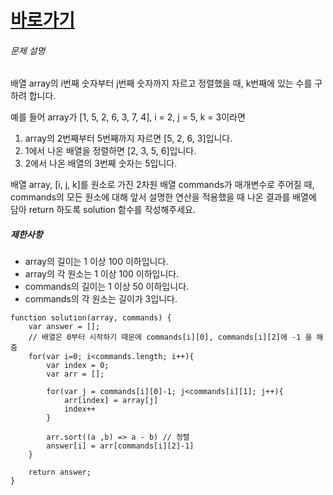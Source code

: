 
# [바로가기](https://school.programmers.co.kr/learn/courses/30/lessons/42748)


###### 문제 설명

배열 array의 i번째 숫자부터 j번째 숫자까지 자르고 정렬했을 때, k번째에 있는 수를 구하려 합니다.

예를 들어 array가 [1, 5, 2, 6, 3, 7, 4], i = 2, j = 5, k = 3이라면

1.  array의 2번째부터 5번째까지 자르면 [5, 2, 6, 3]입니다.
2.  1에서 나온 배열을 정렬하면 [2, 3, 5, 6]입니다.
3.  2에서 나온 배열의 3번째 숫자는 5입니다.

배열 array, [i, j, k]를 원소로 가진 2차원 배열 commands가 매개변수로 주어질 때, commands의 모든 원소에 대해 앞서 설명한 연산을 적용했을 때 나온 결과를 배열에 담아 return 하도록 solution 함수를 작성해주세요.

##### 제한사항

-   array의 길이는 1 이상 100 이하입니다.
-   array의 각 원소는 1 이상 100 이하입니다.
-   commands의 길이는 1 이상 50 이하입니다.
-   commands의 각 원소는 길이가 3입니다.

~~~~ Js
function solution(array, commands) {
    var answer = [];
	// 배열은 0부터 시작하기 때문에 commands[i][0], commands[i][2]에 -1 을 해줌
    for(var i=0; i<commands.length; i++){
        var index = 0;
        var arr = [];
        
        for(var j = commands[i][0]-1; j<commands[i][1]; j++){ 
            arr[index] = array[j]
            index++
        }
        
        arr.sort((a ,b) => a - b) // 정렬
        answer[i] = arr[commands[i][2]-1]
    }
    
    return answer;
}
~~~~